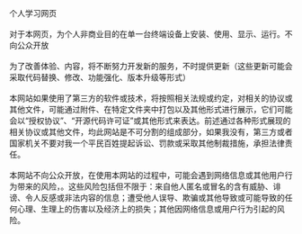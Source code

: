 个人学习网页<br><br>
对于本网页，为个人非商业目的在单一台终端设备上安装、使用、显示、运行。不向公众开放<br><br>
为了改善体验、内容，将不断努力开发新的服务，不时提供更新（这些更新可能会采取代码替换、修改、功能强化、版本升级等形式）<br><br>
本网站如果使用了第三方的软件或技术，将按照相关法规或约定，对相关的协议或其他文件，可能通过附件、在特定文件夹中打包以及其他形式进行展示，它们可能会以“授权协议”、“开源代码许可证”或其他形式来表达。前述通过各种形式展现的相关协议或其他文件，均此网站是不可分割的组成部分，如果我没有，第三方或者国家机关不要对我一个平民百姓提起诉讼、罚款或采取其他制裁措施，承担法律责任。
<br><br>本网站不向公众开放，在使用本网站的过程中，可能会遇到网络信息或其他用户行为带来的风险，。这些风险包括但不限于：来自他人匿名或冒名的含有威胁、诽谤、令人反感或非法内容的信息；遭受他人误导、欺骗或其他导致或可能导致的任何心理、生理上的伤害以及经济上的损失；其他因网络信息或用户行为引起的风险。<br><br>
